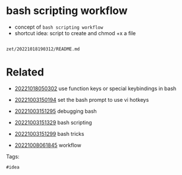 # bash scripting workflow

- concept of `bash scripting workflow`
- shortcut idea: script to create and chmod +x a file

```
```

` zet/20221018190312/README.md `

# Related

- [20221018050302](/zet/20221018050302/README.md) use function keys or special keybindings in bash

- [20221003150194](/zet/20221003150194/README.md) set the bash prompt to use vi hotkeys

- [20221003151295](/zet/20221003151295/README.md) debugging bash

- [20221003151329](/zet/20221003151329/README.md) bash scripting

- [20221003151299](/zet/20221003151299/README.md) bash tricks

- [20221008061845](/zet/20221008061845/README.md) workflow

Tags:

    #idea
